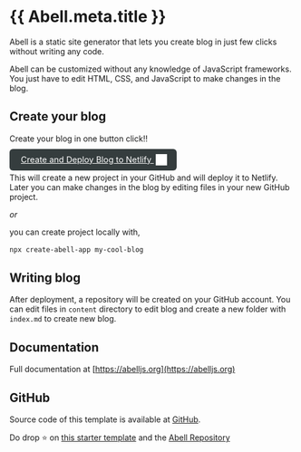 # {{ Abell.meta.title }}

Abell is a static site generator that lets you create blog in just few clicks without writing any code. 

Abell can be customized without any knowledge of JavaScript frameworks. You just have to edit HTML, CSS, and JavaScript to make changes in the blog.

## Create your blog

Create your blog in one button click!!

<a 
  style="border-radius: 6px;font-size: 11pt; padding:10px 20px;background-color: #353D3E; color: #ffffff;" 
  href="https://app.netlify.com/start/deploy?repository=https://github.com/abelljs/abell-starter-minima"> 
  Create and Deploy Blog to Netlify <img style="position: relative; top: 5px;left: 3px;" alt="netlify logo" width="20" src="./assets/netlify.svg">
</a>

This will create a new project in your GitHub and will deploy it to Netlify. Later you can make changes in the blog by editing files in your new GitHub project.

*or*

you can create project locally with,
```sh
npx create-abell-app my-cool-blog
```

## Writing blog

After deployment, a repository will be created on your GitHub account. You can edit files in `content` directory to edit blog and create a new folder with `index.md` to create new blog.

## Documentation

Full documentation at [https://abelljs.org](https://abelljs.org)

## GitHub
Source code of this template is available at [GitHub](https://github.com/abelljs/abell-starter-minima).

Do drop ⭐️ on [this starter template](https://github.com/abelljs/abell-starter-minima) and the [Abell Repository](https://github.com/abelljs/abell)

